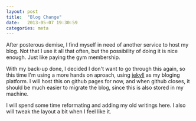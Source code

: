 ```yaml
---
layout: post
title:  "Blog Change"
date:   2013-05-07 19:30:59
categories: meta
---
```


After posterous demise, I find myself in need of another service to host my blog. Not that I use it all that often, but the possibility of doing it is nice enough. Just like paying the gym membership.

With my back-up done, I decided I don't want to go through this again, so this time I'm using a more hands on aproach, using [jekyll](http://jekyllrb.com/) as my bloging platform. I will host this on github pages for now, and when github closes, it should be much easier to migrate the blog, since this is also stored in my machine.

I will spend some time reformating and adding my old writings here. I also will tweak the layout a bit when I feel like it.